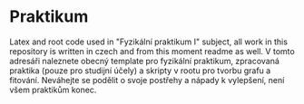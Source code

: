 # Praktikum
Latex and root code used in "Fyzikální praktikum I" subject, all work in this repository is written in czech and from this moment readme as well.
V tomto adresáři naleznete obecný template pro fyzikální praktikum, zpracovaná praktika (pouze pro studijní účely) a skripty v rootu pro tvorbu grafu a fitování.
Neváhejte se podělit o svoje postřehy a nápady k vylepšení, není všem praktikům konec.
